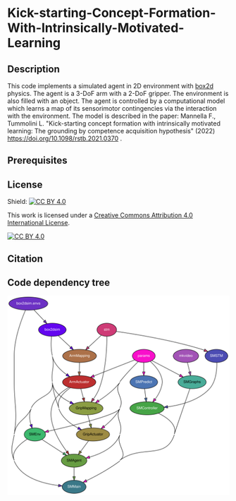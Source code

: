 # Kick-starting-Concept-Formation-With-Intrinsically-Motivated-Learning

## Description
This code implements a simulated agent in 2D environment with [box2d](https://box2d.org/) physics. The agent is a 3-DoF arm with a 2-DoF gripper. The environment is also filled with an object. The agent is controlled by a computational model which learns a map of its sensorimotor contingencies via the interaction with the environment. The model is described in the paper: Mannella F., Tummolini L. "Kick-starting concept formation with intrinsically motivated learning: The grounding by competence acquisition hypothesis" (2022) https://doi.org/10.1098/rstb.2021.0370 .

## Prerequisites

## License

Shield: [![CC BY 4.0][cc-by-shield]][cc-by]

This work is licensed under a
[Creative Commons Attribution 4.0 International License][cc-by].

[![CC BY 4.0][cc-by-image]][cc-by]

[cc-by]: http://creativecommons.org/licenses/by/4.0/
[cc-by-image]: https://i.creativecommons.org/l/by/4.0/88x31.png
[cc-by-shield]: https://img.shields.io/badge/License-CC%20BY%204.0-lightgrey.svg

## Citation


## Code dependency tree

![alt text](https://github.com/francesco-mannella/Kick-starting-Concept-Formation-With-Intrinsically-Motivated-Learning/blob/main/docs/dependency_tree.svg?raw=true)
